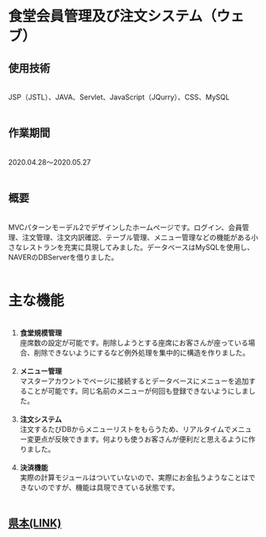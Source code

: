 <h1>食堂会員管理及び注文システム（ウェブ）</h1>

<h2>使用技術</h2>
<p><br>JSP（JSTL）、JAVA、Servlet、JavaScript（JQurry）、CSS、MySQL<br><br></p>
<h2>作業期間</h2>
<p><br>2020.04.28～2020.05.27<br><br></p>
<h2>概要</h2>
<p><br>MVCパターンモーデル2でデザインしたホームページです。ログイン、会員管理、注文管理、注文内訳確認、テーブル管理、メニュー管理などの機能がある小さなレストランを充実に具現してみました。データベースはMySQLを使用し、NAVERのDBServerを借りました。<br><br></p>
<h1>主な機能</h1>
<ol>
  <br>
    <li><strong>食堂規模管理</strong>
      <br>座席数の設定が可能です。削除しようとする座席にお客さんが座っている場合、削除できないようにするなど例外処理を集中的に構造を作りました。</li>
  <br>
    <li><strong>メニュー管理</strong>
      <br>マスターアカウントでページに接続するとデータベースにメニューを追加することが可能です。同じ名前のメニューが何回も登録できないようにしました。</li>
  <br>
    <li><strong>注文システム</strong>
      <br>注文するたびDBからメニューリストをもらうため、リアルタイムでメニュー変更点が反映できます。何よりも使うお客さんが便利だと思えるように作りました。</li>
  <br>
    <li><strong>決済機能</strong>
      <br>実際の計算モジュールはついていないので、実際にお金払うようなことはできないのですが、機能は具現できている状態です。</li>
  <br>
</ol>
<h2><a href="https://hgf107103.github.io/MyPortfolio/Project/webRestaurant.html" target="_blank">県本(LINK)</a></h2>
